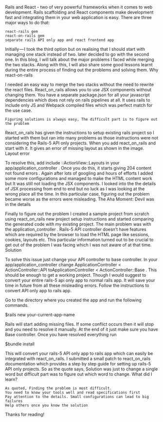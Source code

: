 Rails and React - two of very powerful frameworks when it comes to web development. Rails scaffolding and React components make development fast and integrating them in your web application is easy. There are three major ways to do that:

    react-rails gem
    react-on-rails gem
    separate rails API only app and react frontend app

Initially — I took the third option but on realising that I should start with managing one stack instead of two. later decided to go with the second one. In this blog, I will talk about the major problems I faced while merging the two stacks. Along with this, I will also share some good lessons learnt during the entire process of finding out the problems and solving them.
Why react-on-rails

I needed an easy way to merge the two stacks without the need to rewrite the react files. React_on_rails allows you to use JSX components without changing them. You have a separate package.json for all your javascript dependencies which does not rely on rails pipelines at all. It uses rails to include only JS and Webpack compiled files which was perfect match for the use case.

    Figuring solutions is always easy, The difficult part is to figure out the problem

React_on_rails has given the instructions to setup existing rails project so I started with them but ran into many problems as those instructions were not considering the Rails-5 API only projects. When you add react_on_rails and start with it. It gives an error of missing layout as shown in the image.
Layout error

To resolve this, add include ::ActionView::Layouts in your app/application_controller . Once you do this, it starts giving 204 content not found errors . Again after lots of googling and hours of efforts I added some more configurations and managed to make the HTML content work but It was still not loading the JSX components. I looked into the the details of JSX processing from end to end but no luck as I was looking at the wrong place all the time. In this particular case, figuring out the problem became worse as the errors were misleading.
The Aha Moment: Devil was in the details

Finally to figure out the problem I created a sample project from scratch using react_on_rails new project setup instructions and started comparing the generated code with my existing project. The main problem was with the application_controller . Rails-5 API controller doesn’t have features which are required by the browser to load the HTML page like sessions, cookies, layouts etc. This particular information turned out to be crucial to get out of the problem I was facing which I was not aware of at that time.
Solution

To solve this issue just change your API controller to base controller. In your app/application_controller change ApplicationController < ActionController::API toApplicationController < ActionController::Base . This should be enough to get a working project. Though I would suggest to convert your entire rails-5 api only app to normal rails app. It will save your time in future from all these misleading errors. Follow the instructions to convert API only app to rails app.

Go to the directory where you created the app and run the following commands.

$rails new your-current-app-name

Rails will start adding missing files. If some conflict occurs then it will stop and you need to resolve it manually. At the end of it just make sure you have Base controller. Once you have resolved everything run

$bundle install

This will convert your rails-5 API only app to rails app which can easily be integrated with react_on_rails. I submitted a small patch to react_on_rails documentation which provides a step by step guide for setting up rails-5 API only projects. So as the quote says, Solution was just to change a single word but difficult part was to figure out which word to change.
What did I learn?

    As quoted, Finding the problem is most difficult.
    You need to know your tools well and read specifications first
    Pay attention to the details. Small configurations can lead to big failures
    Help others once you know the solution

Thanks for reading!